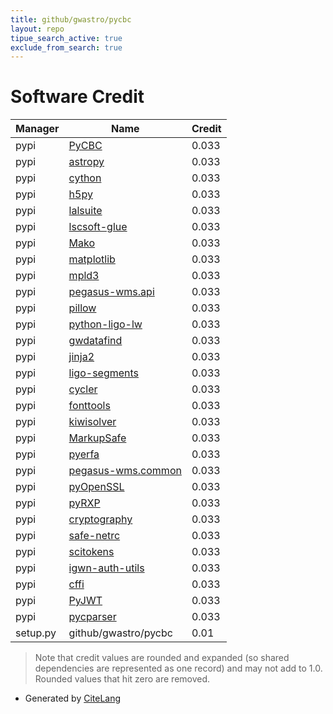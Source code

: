 ```yaml
---
title: github/gwastro/pycbc
layout: repo
tipue_search_active: true
exclude_from_search: true
---
```

# Software Credit

|Manager|Name|Credit|
|-------|----|------|
|pypi|[PyCBC](http://www.pycbc.org/)|0.033|
|pypi|[astropy](http://astropy.org)|0.033|
|pypi|[cython](https://pypi.org/project/cython)|0.033|
|pypi|[h5py](https://pypi.org/project/h5py)|0.033|
|pypi|[lalsuite](https://pypi.org/project/lalsuite)|0.033|
|pypi|[lscsoft-glue](https://pypi.org/project/lscsoft-glue)|0.033|
|pypi|[Mako](https://pypi.org/project/Mako)|0.033|
|pypi|[matplotlib](https://pypi.org/project/matplotlib)|0.033|
|pypi|[mpld3](https://pypi.org/project/mpld3)|0.033|
|pypi|[pegasus-wms.api](https://pypi.org/project/pegasus-wms.api)|0.033|
|pypi|[pillow](https://pypi.org/project/pillow)|0.033|
|pypi|[python-ligo-lw](https://pypi.org/project/python-ligo-lw)|0.033|
|pypi|[gwdatafind](https://pypi.org/project/gwdatafind)|0.033|
|pypi|[jinja2](https://pypi.org/project/jinja2)|0.033|
|pypi|[ligo-segments](https://pypi.org/project/ligo-segments)|0.033|
|pypi|[cycler](https://pypi.org/project/cycler)|0.033|
|pypi|[fonttools](https://pypi.org/project/fonttools)|0.033|
|pypi|[kiwisolver](https://pypi.org/project/kiwisolver)|0.033|
|pypi|[MarkupSafe](https://pypi.org/project/MarkupSafe)|0.033|
|pypi|[pyerfa](https://pypi.org/project/pyerfa)|0.033|
|pypi|[pegasus-wms.common](https://pypi.org/project/pegasus-wms.common)|0.033|
|pypi|[pyOpenSSL](https://pypi.org/project/pyOpenSSL)|0.033|
|pypi|[pyRXP](https://pypi.org/project/pyRXP)|0.033|
|pypi|[cryptography](https://pypi.org/project/cryptography)|0.033|
|pypi|[safe-netrc](https://pypi.org/project/safe-netrc)|0.033|
|pypi|[scitokens](https://pypi.org/project/scitokens)|0.033|
|pypi|[igwn-auth-utils](https://pypi.org/project/igwn-auth-utils)|0.033|
|pypi|[cffi](https://pypi.org/project/cffi)|0.033|
|pypi|[PyJWT](https://pypi.org/project/PyJWT)|0.033|
|pypi|[pycparser](https://pypi.org/project/pycparser)|0.033|
|setup.py|github/gwastro/pycbc|0.01|


> Note that credit values are rounded and expanded (so shared dependencies are represented as one record) and may not add to 1.0. Rounded values that hit zero are removed.


- Generated by [CiteLang](https://github.com/vsoch/citelang)
